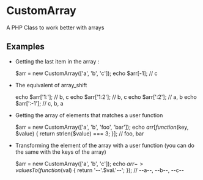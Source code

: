 # CustomArray
A PHP Class to work better with arrays

## Examples 
- Getting the last item in the array :

	$arr = new CustomArray(['a', 'b', 'c']);
	echo $arr[-1]; // c

- The equivalent of array_shift

	echo $arr['1:']; // b, c
	echo $arr['1:2']; // b, c
	echo $arr[':2']; // a, b
	echo $arr[':-1']; // c, b, a

- Getting the array of elements that matches a user function

	$arr = new CustomArray(['a', 'b', 'foo', 'bar']);
	echo $arr[function ($key, $value) { return strlen($value) === 3; }]; // foo, bar

- Transforming the element of the array with a user function (you can do the same with the keys of the array)

	$arr = new CustomArray(['a', 'b', 'c']);
	echo $arr->valuesTo(function ($val) { return '--'.$val.'--'; }); // --a--, --b--, --c--


